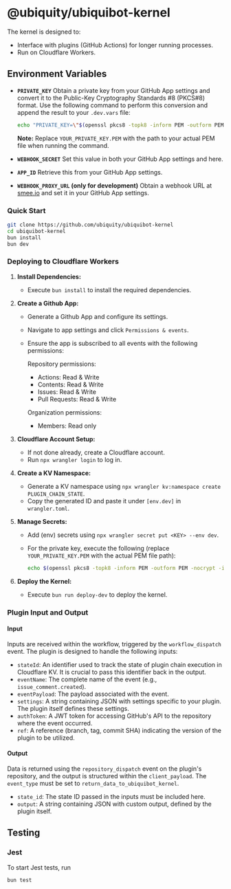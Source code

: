 
# @ubiquity/ubiquibot-kernel

The kernel is designed to:

- Interface with plugins (GitHub Actions) for longer running processes.
- Run on Cloudflare Workers.

## Environment Variables

- **`PRIVATE_KEY`**
  Obtain a private key from your GitHub App settings and convert it to the Public-Key Cryptography Standards #8 (PKCS#8) format. Use the following command to perform this conversion and append the result to your `.dev.vars` file:

    ```sh
    echo "PRIVATE_KEY=\"$(openssl pkcs8 -topk8 -inform PEM -outform PEM -nocrypt -in YOUR_PRIVATE_KEY.PEM | awk 'BEGIN{ORS="\\n"} 1')\"" >> .dev.vars
    ```

    **Note:** Replace `YOUR_PRIVATE_KEY.PEM` with the path to your actual PEM file when running the command.

- **`WEBHOOK_SECRET`**
  Set this value in both your GitHub App settings and here.

- **`APP_ID`**
  Retrieve this from your GitHub App settings.

- **`WEBHOOK_PROXY_URL` (only for development)**
  Obtain a webhook URL at [smee.io](https://smee.io/) and set it in your GitHub App settings.


### Quick Start

```bash
git clone https://github.com/ubiquity/ubiquibot-kernel
cd ubiquibot-kernel
bun install
bun dev
```

### Deploying to Cloudflare Workers

1. **Install Dependencies:**
   - Execute `bun install` to install the required dependencies.

2. **Create a Github App:**
   - Generate a Github App and configure its settings.
   - Navigate to app settings and click `Permissions & events`.
   - Ensure the app is subscribed to all events with the following permissions:

     Repository permissions:
     - Actions: Read & Write
     - Contents: Read & Write
     - Issues: Read & Write
     - Pull Requests: Read & Write

     Organization permissions:
     - Members: Read only

3. **Cloudflare Account Setup:**
   - If not done already, create a Cloudflare account.
   - Run `npx wrangler login` to log in.

4. **Create a KV Namespace:**
   - Generate a KV namespace using `npx wrangler kv:namespace create PLUGIN_CHAIN_STATE`.
   - Copy the generated ID and paste it under `[env.dev]` in `wrangler.toml`.

5. **Manage Secrets:**
   - Add (env) secrets using `npx wrangler secret put <KEY> --env dev`.
   - For the private key, execute the following (replace `YOUR_PRIVATE_KEY.PEM` with the actual PEM file path):

     ```sh
     echo $(openssl pkcs8 -topk8 -inform PEM -outform PEM -nocrypt -in YOUR_PRIVATE_KEY.PEM) | npx wrangler secret put PRIVATE_KEY --env dev
     ```

6. **Deploy the Kernel:**
   - Execute `bun run deploy-dev` to deploy the kernel.

### Plugin Input and Output

#### Input

Inputs are received within the workflow, triggered by the `workflow_dispatch` event. The plugin is designed to handle the following inputs:

- `stateId`: An identifier used to track the state of plugin chain execution in Cloudflare KV. It is crucial to pass this identifier back in the output.
- `eventName`: The complete name of the event (e.g., `issue_comment.created`).
- `eventPayload`: The payload associated with the event.
- `settings`: A string containing JSON with settings specific to your plugin. The plugin itself defines these settings.
- `authToken`: A JWT token for accessing GitHub's API to the repository where the event occurred.
- `ref`: A reference (branch, tag, commit SHA) indicating the version of the plugin to be utilized.

#### Output

Data is returned using the `repository_dispatch` event on the plugin's repository, and the output is structured within the `client_payload`.
The `event_type` must be set to `return_data_to_ubiquibot_kernel`.

- `state_id`: The state ID passed in the inputs must be included here.
- `output`: A string containing JSON with custom output, defined by the plugin itself.

## Testing

### Jest

To start Jest tests, run

```shell
bun test
```

